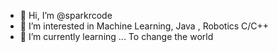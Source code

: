 - 👋 Hi, I’m @sparkrcode
- 👀 I’m interested in Machine Learning, Java , Robotics C/C++
- 🌱 I’m currently learning ... To change the world

<!---
sparkrcode/sparkrcode is a ✨ special ✨ repository because its `README.md` (this file) appears on your GitHub profile.
You can click the Preview link to take a look at your changes.
--->
